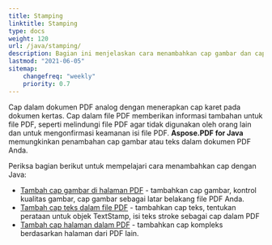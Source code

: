 ```yaml
---
title: Stamping 
linktitle: Stamping
type: docs
weight: 120
url: /java/stamping/
description: Bagian ini menjelaskan cara menambahkan cap gambar dan cap teks ke halaman PDF.
lastmod: "2021-06-05"
sitemap:
    changefreq: "weekly"
    priority: 0.7
---
```


Cap dalam dokumen PDF analog dengan menerapkan cap karet pada dokumen kertas. Cap dalam file PDF memberikan informasi tambahan untuk file PDF, seperti melindungi file PDF agar tidak digunakan oleh orang lain dan untuk mengonfirmasi keamanan isi file PDF. **Aspose.PDF for Java** memungkinkan penambahan cap gambar atau teks dalam dokumen PDF Anda.

Periksa bagian berikut untuk mempelajari cara menambahkan cap dengan Java:

- [Tambah cap gambar di halaman PDF](/pdf/java/image-stamps-in-pdf-page/) - tambahkan cap gambar, kontrol kualitas gambar, cap gambar sebagai latar belakang file PDF Anda.
- [Tambah cap teks dalam file PDF](/pdf/java/text-stamps-in-the-pdf-file/) - tambahkan cap teks, tentukan perataan untuk objek TextStamp, isi teks stroke sebagai cap dalam PDF
- [Tambah cap halaman dalam PDF](/pdf/java/page-stamps-in-the-pdf-file/) - tambahkan cap kompleks berdasarkan halaman dari PDF lain.